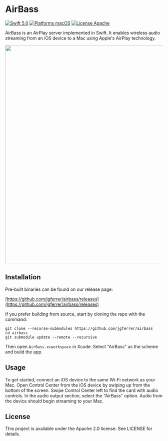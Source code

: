 AirBass
=======

[![Swift 5.0](https://img.shields.io/badge/Swift-5.0-orange.svg?style=flat)](https://developer.apple.com/swift/)
[![Platforms macOS](https://img.shields.io/badge/Platforms-macOS-lightgray.svg?style=flat)](http://www.apple.com/macos/)
[![License Apache](https://img.shields.io/badge/License-APACHE2-blue.svg?style=flat)](https://www.apache.org/licenses/LICENSE-2.0.html)

AirBass is an AirPlay server implemented in Swift. It enables wireless audio streaming from an iOS device to a Mac using Apple's AirPlay technology.

<img src="https://raw.githubusercontent.com/jgferrer/airbass/master/screenshot.png" width="700">

Installation
------------
Pre-built binaries can be found on our release page:

[https://github.com/jgferrer/airbass/releases](https://github.com/jgferrer/airbass/releases)

If you prefer building from source, start by cloning the repo with the command:

~~~shell
git clone --recurse-submodules https://github.com/jgferrer/airbass
cd airbass
git submodule update --remote --recursive
~~~

Then open `AirBass.xcworkspace` in Xcode. Select "AirBass" as the scheme and build the app.

Usage
-----
To get started, connect an iOS device to the same Wi-Fi network as your Mac. Open Control Center from the iOS device by swiping up from the bottom of the screen. Swipe Control Center left to find the card with audio controls. In the audio output section, select the "AirBass" option. Audio from the device should begin streaming to your Mac.  

License
-------
This project is available under the Apache 2.0 license. See LICENSE for details.
